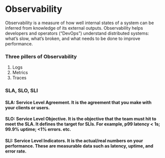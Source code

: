 # Observability
Observability is a measure of how well internal states of a system can be inferred from knowledge of its external outputs. Observability helps developers and operators (“DevOps”) understand distributed systems: what’s slow, what’s broken, and what needs to be done to improve performance.

### Three pillers of Observability
1. Logs  
2. Metrics  
3. Traces  

### SLA, SLO, SLI
#### SLA: Service Level Agreement. It is the agreement that you make with your clients or users.
#### SLO: Service Level Objective. It is the objective that the team must hit to meet the SLA.  It defines the target for SLIs. For example, p99 latency < 1s; 99.9% uptime; <1% errors. etc.
#### SLI: Service Level Indicators. It is the actual/real numbers on your performance. These are measurable data such as latency, uptime, and error rate.